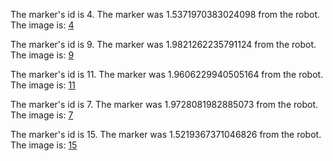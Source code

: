 The marker's id is 4. The marker was 1.5371970383024098 from the robot.
The image is: [4](/experiment/photos/0.jpg)

The marker's id is 9. The marker was 1.9821262235791124 from the robot.
The image is: [9](/experiment/photos/1.jpg)

The marker's id is 11. The marker was 1.9606229940505164 from the robot.
The image is: [11](/experiment/photos/2.jpg)

The marker's id is 7. The marker was 1.9728081982885073 from the robot.
The image is: [7](/experiment/photos/3.jpg)

The marker's id is 15. The marker was 1.5219367371046826 from the robot.
The image is: [15](/experiment/photos/4.jpg)

